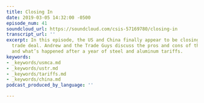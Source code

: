 ```yaml
---
title: Closing In
date: 2019-03-05 14:32:00 -0500
episode_num: 41
soundcloud_url: https://soundcloud.com/csis-57169780/closing-in
transcript_url: ''
excerpt: In this episode, the US and China finally appear to be closing out their
  trade deal. Andrew and the Trade Guys discuss the pros and cons of the agreement,
  and what’s happened after a year of steel and aluminum tariffs.
keywords:
- _keywords/usmca.md
- _keywords/ustr.md
- _keywords/tariffs.md
- _keywords/china.md
podcast_produced_by_language: ''

---
```

